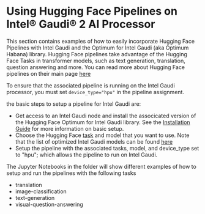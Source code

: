 # Using Hugging Face Pipelines on Intel&reg; Gaudi&reg; 2 AI Processor
This section contains examples of how to easily incorporate Hugging Face Pipelines with Intel Gaudi and the Optimum for Intel Gaudi (aka Optimum Habana) library. Hugging Face pipelines take advantage of the Hugging Face Tasks in transformer models, such as text generation, translation, question answering and more. You can read more about Hugging Face pipelines on their main page [here](https://huggingface.co/docs/transformers/main_classes/pipelines)

To ensure that the associated pipeline is running on the Intel Gaudi processor, you must set `device_type="hpu"` in the pipeline assignment. 

the basic steps to setup a pipeline for Intel Gaudi are:
* Get access to an Intel Gaudi node and install the associcated version of the Hugging Face Optimum for Intel Gaudi library.  See the [Installation Guide](https://docs.habana.ai/en/latest/Installation_Guide/index.html) for more information on basic setup.
* Choose the Hugging Face [task](https://huggingface.co/tasks) and model that you want to use.  Note that the list of optimized Intel Gaudi models can be found [here](https://github.com/huggingface/optimum-habana?tab=readme-ov-file#validated-models)
* Setup the pipeline with the associated tasks, model, and device_type set to "hpu"; which allows the pipeline to run on Intel Gaudi.

The Jupyter Notebooks in the folder will show different examples of how to setup and run the pipelines with the following tasks
* translation
* image-classification
* text-generation
* visual-question-answering

